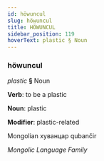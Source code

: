 ```yaml
---
id: höwuncul
slug: höwuncul
title: HÖWUNCUL
sidebar_position: 119
hoverText: plastic § Noun
---
```


### höwuncul

*plastic* **§** Noun

**Verb**: to be a plastic

**Noun**: plastic

**Modifier**: plastic-related

Mongolian хуванцар qubančir  

*Mongolic Language Family*